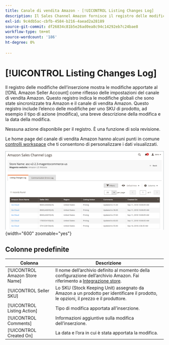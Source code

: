```yaml
---
title: Canale di vendita Amazon - [!UICONTROL Listing Changes Log]
description: Il Sales Channel Amazon fornisce il registro delle modifiche alle inserzioni per aiutarti a monitorare le modifiche interessate nel tuo account Amazon Seller.
exl-id: 9c4db5ac-cbfb-4584-b216-4aead2a28189
source-git-commit: df26834c81b5e26ad0ea8c94c14292eb7c24bae8
workflow-type: tm+mt
source-wordcount: '186'
ht-degree: 0%

---
```


# [!UICONTROL Listing Changes Log]

Il registro delle modifiche dell’inserzione mostra le modifiche apportate al [!DNL Amazon Seller Account] come riflesso delle impostazioni del canale di vendita Amazon. Questo registro indica le modifiche globali che sono state sincronizzate tra Amazon e il canale di vendita Amazon. Questo registro include l’elenco delle modifiche per uno SKU di prodotto, ad esempio il tipo di azione (modifica), una breve descrizione della modifica e la data della modifica.

Nessuna azione disponibile per il registro. È una funzione di sola revisione.

Le home page del canale di vendita Amazon hanno alcuni punti in comune [controlli workspace](./workspace-controls.md) che ti consentono di personalizzare i dati visualizzati.

![Registro delle modifiche alle inserzioni](assets/amazon-listing-changes-log.png){width="600" zoomable="yes"}

## Colonne predefinite

| Colonna | Descrizione |
|--- |--- |
| [!UICONTROL Amazon Store Name] | Il nome dell’archivio definito al momento della configurazione dell’archivio Amazon. Fai riferimento a [Integrazione store](./store-integration.md). |
| [!UICONTROL Seller SKU] | Lo SKU (Stock Keeping Unit) assegnato da Amazon a un prodotto per identificare il prodotto, le opzioni, il prezzo e il produttore. |
| [!UICONTROL Listing Action] | Tipo di modifica apportata all’inserzione. |
| [!UICONTROL Comments] | Informazioni aggiuntive sulla modifica dell’inserzione. |
| [!UICONTROL Created On] | La data e l’ora in cui è stata apportata la modifica. |
